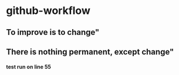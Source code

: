 # github-workflow
## To improve is to change"
## There is nothing permanent, except change"

#### test run on line 55